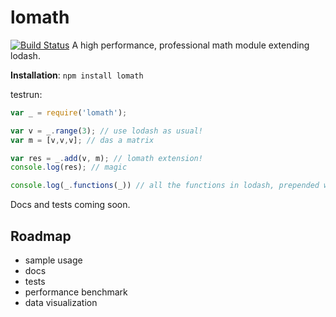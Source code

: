 # lomath
[![Build Status](https://travis-ci.org/kengz/lomath.svg?branch=master)](https://travis-ci.org/kengz/lomath)
A high performance, professional math module extending lodash.

**Installation**: `npm install lomath`

testrun:

```Javascript
var _ = require('lomath');

var v = _.range(3); // use lodash as usual!
var m = [v,v,v]; // das a matrix

var res = _.add(v, m); // lomath extension!
console.log(res); // magic

console.log(_.functions(_)) // all the functions in lodash, prepended with lomath functions
```

Docs and tests coming soon.

## Roadmap
- sample usage
- docs
- tests
- performance benchmark
- data visualization